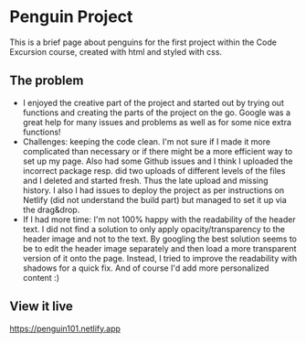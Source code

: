 # Penguin Project

This is a brief page about penguins for the first project within the Code Excursion course, created with html and styled with css.

## The problem

- I enjoyed the creative part of the project and started out by trying out functions and creating the parts of the project on the go. Google was a great help for many issues and problems as well as for some nice extra functions!
- Challenges: keeping the code clean. I'm not sure if I made it more complicated than necessary or if there might be a more efficient way to set up my page. Also had some Github issues and I think I uploaded the incorrect package resp. did two uploads of different levels of the files and I deleted and started fresh. Thus the late upload and missing history.
I also I had issues to deploy the project as per instructions on Netlify (did not understand the build part) but managed to set it up via the drag&drop.
- If I had more time: I'm not 100% happy with the readability of the header text. I did not find a solution to only apply opacity/transparency to the header image and not to the text. By googling the best solution seems to be to edit the header image separately and then load a more transparent version of it onto the page. Instead, I tried to improve the readability with shadows for a quick fix. And of course I'd add more personalized content :)

## View it live

https://penguin101.netlify.app
